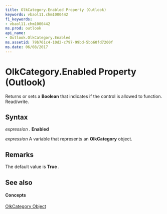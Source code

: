 ```yaml
---
title: OlkCategory.Enabled Property (Outlook)
keywords: vbaol11.chm1000442
f1_keywords:
- vbaol11.chm1000442
ms.prod: outlook
api_name:
- Outlook.OlkCategory.Enabled
ms.assetid: 79b761c4-10d2-c797-99bd-5bb60fd7200f
ms.date: 06/08/2017
---
```



# OlkCategory.Enabled Property (Outlook)

Returns or sets a  **Boolean** that indicates if the control is allowed to function. Read/write.


## Syntax

 _expression_ . **Enabled**

 _expression_ A variable that represents an **OlkCategory** object.


## Remarks

The default value is  **True** .


## See also


#### Concepts


[OlkCategory Object](olkcategory-object-outlook.md)

